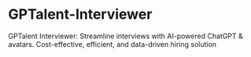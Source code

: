 # GPTalent-Interviewer
GPTalent Interviewer: Streamline interviews with AI-powered ChatGPT &amp; avatars. Cost-effective, efficient, and data-driven hiring solution
